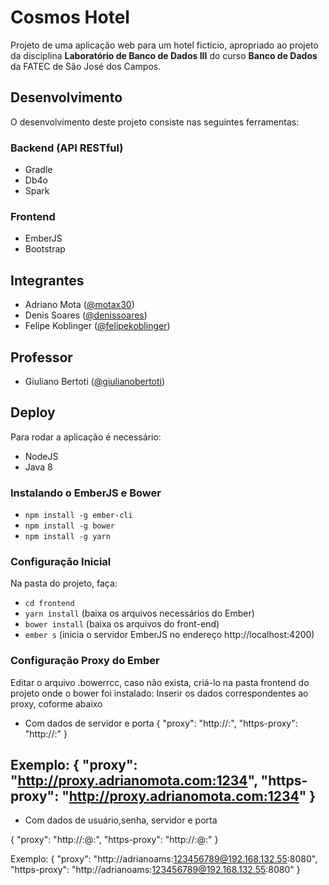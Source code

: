 # Cosmos Hotel

Projeto de uma aplicação web para um hotel fictício, apropriado ao projeto da disciplina **Laboratório de Banco de Dados III** do curso **Banco de Dados** da FATEC de São José dos Campos.

## Desenvolvimento
O desenvolvimento deste projeto consiste nas seguintes ferramentas:

### Backend (API RESTful)
- Gradle
- Db4o
- Spark

### Frontend
- EmberJS
- Bootstrap

## Integrantes
- Adriano Mota ([@motax30](https://github.com/motax30))
- Denis Soares ([@denissoares](https://github.com/denissoares))
- Felipe Koblinger ([@felipekoblinger](https://github.com/felipekoblinger))

## Professor
- Giuliano Bertoti ([@giulianobertoti](https://github.com/giulianobertoti))

## Deploy
Para rodar a aplicação é necessário:
- NodeJS
- Java 8

### Instalando o EmberJS e Bower
- `npm install -g ember-cli`
- `npm install -g bower`
- `npm install -g yarn`

### Configuração Inicial
Na pasta do projeto, faça:
- `cd frontend`
- `yarn install` (baixa os arquivos necessários do Ember)
- `bower install` (baixa os arquivos do front-end)
- `ember s` (inicia o servidor EmberJS no endereço http://localhost:4200)

### Configuração Proxy do Ember

Editar o arquivo .bowerrcc, caso não exista, criá-lo na pasta frontend do projeto onde o bower foi instalado:
Inserir os dados correspondentes ao proxy, coforme abaixo
  
  - Com dados de servidor e porta
  {
      "proxy": "http://<url>:<port>",
      "https-proxy": "http://<url>:<port>"
  }
  
  Exemplo:
  {
      "proxy": "http://proxy.adrianomota.com:1234",
      "https-proxy": "http://proxy.adrianomota.com:1234"
  }
  --------------------------------------------------------------------------------------------------------------
  - Com dados de usuário,senha, servidor e porta
  
  {
      "proxy": "http://<username>:<password>@<url>:<port>",
     "https-proxy": "http://<username>:<password>@<url>:<port>"
  }
  
  Exemplo:
  {
      "proxy": "http://adrianoams:123456789@192.168.132.55:8080",
      "https-proxy": "http://adrianoams:123456789@192.168.132.55:8080"
  }
